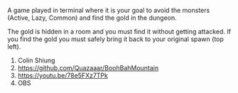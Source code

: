 A game played in terminal where it is your goal to avoid the monsters (Active, Lazy, Common) and find the gold in the dungeon. 

The gold is hidden in a room and you must find it without getting attacked. If you find the gold you must safely bring it back to your original spawn (top left).

1. Colin Shiung
2. https://github.com/Quazaaar/BoohBahMountain
3. https://youtu.be/78e5FXz7TPk
4. OBS
